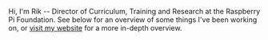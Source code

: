 Hi, I'm Rik -- Director of Curriculum, Training and Research at the Raspberry Pi Foundation. See below for an overview of some things I've been working on, or [visit my website](https://rik-cross.github.io/) for a more in-depth overview.
